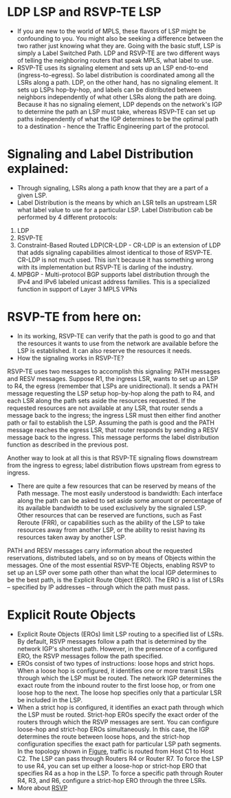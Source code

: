 # LDP LSP and RSVP-TE LSP

- If you are new to the world of MPLS, these flavors of LSP might be confounding to you. You might also be seeking a difference between the two rather just knowing what they are. Going with the basic stuff, LSP is simply a Label Switched Path. LDP and RSVP-TE are two different ways of telling the neighboring routers that speak MPLS, what label to use.
- RSVP-TE uses its signaling element and sets up an LSP end-to-end (ingress-to-egress). So label distribution is coordinated among all the LSRs along a path. LDP, on the other hand, has no signaling element. It sets up LSPs hop-by-hop, and labels can be distributed between neighbors independently of what other LSRs along the path are doing. Because it has no signaling element, LDP depends on the network's IGP to determine the path an LSP must take, whereas RSVP-TE can set up paths independently of what the IGP determines to be the optimal path to a destination - hence the Traffic Engineering part of the protocol.

# Signaling and Label Distribution explained:
- Through signaling, LSRs along a path know that they are a part of a given LSP.
- Label Distribution is the means by which an LSR tells an upstream LSR what label value to use for a particular LSP. Label Distribution cab be performed by 4 different protocols:
1. LDP
2. RSVP-TE
3. Constraint-Based Routed LDP(CR-LDP - CR-LDP is an extension of LDP that adds signaling capabilities almost identical to those of RSVP-TE. CR-LDP is not much used. This isn't because it has something wrong with its implementation but RSVP-TE is darling of the industry.
4. MPBGP - Multi-protocol BGP supports label distribution through the IPv4 and IPv6 labeled unicast address families. This is a specialized function in support of Layer 3 MPLS VPNs

# RSVP-TE from here on:
- In its working, RSVP-TE can verify that the path is good to go and that the resources it wants to use from the network are available before the LSP is established. It can also reserve the resources it needs.
- How the signaling works in RSVP-TE?

RSVP-TE uses two messages to accomplish this signaling: PATH messages and RESV messages. Suppose R1, the ingress LSR, wants to set up an LSP to R4, the egress (remember that LSPs are unidirectional). It sends a PATH message requesting the LSP setup hop-by-hop along the path to R4, and each LSR along the path sets aside the resources requested. If the requested resources are not available at any LSR, that router sends a message back to the ingress; the ingress LSR must then either find another path or fail to establish the LSP. Assuming the path is good and the PATH message reaches the egress LSR, that router responds by sending a RESV message back to the ingress. This message performs the label distribution function as described in the previous post.

Another way to look at all this is that RSVP-TE signaling flows downstream from the ingress to egress; label distribution flows upstream from egress to ingress.

- There are quite a few resources that can be reserved by means of the Path message. The most easily understood is bandwidth: Each interface along the path can be asked to set aside some amount or percentage of its available bandwidth to be used exclusively by the signaled LSP. Other resources that can be reserved are functions, such as Fast Reroute (FRR), or capabilities such as the ability of the LSP to take resources away from another LSP, or the ability to resist having its resources taken away by another LSP.

PATH and RESV messages carry information about the requested reservations, distributed labels, and so on by means of Objects within the messages. One of the most essential RSVP-TE Objects, enabling RSVP to set up an LSP over some path other than what the local IGP determines to be the best path, is the Explicit Route Object (ERO). The ERO is a list of LSRs – specified by IP addresses – through which the path must pass.

# Explicit Route Objects

- Explicit Route Objects (EROs) limit LSP routing to a specified list of LSRs. By default, RSVP messages follow a path that is determined by the network IGP's shortest path. However, in the presence of a configured ERO, the RSVP messages follow the path specified.
- EROs consist of two types of instructions: loose hops and strict hops. When a loose hop is configured, it identifies one or more transit LSRs through which the LSP must be routed. The network IGP determines the exact route from the inbound router to the first loose hop, or from one loose hop to the next. The loose hop specifies only that a particular LSR be included in the LSP.
- When a strict hop is configured, it identifies an exact path through which the LSP must be routed. Strict-hop EROs specify the exact order of the routers through which the RSVP messages are sent. You can configure loose-hop and strict-hop EROs simultaneously. In this case, the IGP determines the route between loose hops, and the strict-hop configuration specifies the exact path for particular LSP path segments.
In the topology shown in [Figure](http://gitlab.cisco.com/abhigaut/Wiki/blob/master/img/ERO.png), traffic is routed from Host C1 to Host C2. The LSP can pass through Routers R4 or Router R7. To force the LSP to use R4, you can set up either a loose-hop or strict-hop ERO that specifies R4 as a hop in the LSP. To force a specific path through Router R4, R3, and R6, configure a strict-hop ERO through the three LSRs.
- More about [RSVP](http://www.juniper.net/techpubs/en_US/junos/topics/concept/mpls-security-rsvp-signaling-protocol-understanding.html)
